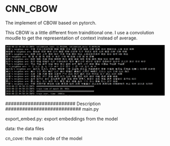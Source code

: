 # CNN_CBOW
The implement of CBOW based on pytorch. 

This CBOW is a little different from trainditional one. I use a convolution moudle to get the representation of context instead of average.

![image](https://github.com/liuwei1206/CNN_CBOW/blob/master/images/result.png)



#########################   Description   ###########################
main.py

export_embed.py: export embeddings from the model

data: the data files

cn_cove: the main code of the model



